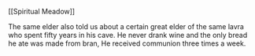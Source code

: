 [[Spiritual Meadow]]
 
The same elder also told us about a certain great elder of the same lavra who spent fifty years in his cave. He never drank wine and the only bread he ate was made from bran, He received communion three times a week. 
